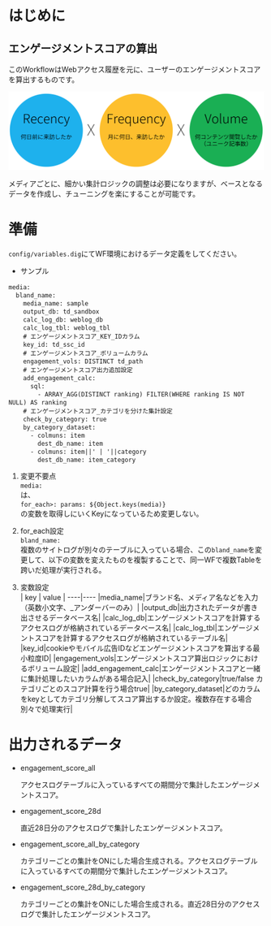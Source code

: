 # はじめに
  
## エンゲージメントスコアの算出
  
このWorkflowはWebアクセス履歴を元に、ユーザーのエンゲージメントスコアを算出するものです。
  
![RFV](https://github.com/tsukaharakazuki/image/blob/master/rfv.png?raw=true "RFV")
  
メディアごとに、細かい集計ロジックの調整は必要になりますが、ベースとなるデータを作成し、チューニングを楽にすることが可能です。
  
# 準備
  
`config/variables.dig`にてWF環境におけるデータ定義をしてください。

- サンプル
```
media:
  bland_name:
    media_name: sample
    output_db: td_sandbox
    calc_log_db: weblog_db
    calc_log_tbl: weblog_tbl
    # エンゲージメントスコア_KEY_IDカラム
    key_id: td_ssc_id
    # エンゲージメントスコア_ボリュームカラム
    engagement_vols: DISTINCT td_path 
    # エンゲージメントスコア出力追加設定
    add_engagement_calc:
      sql: 
        - ARRAY_AGG(DISTINCT ranking) FILTER(WHERE ranking IS NOT NULL) AS ranking
    # エンゲージメントスコア_カテゴリを分けた集計設定
    check_by_category: true
    by_category_dataset:
      - colmuns: item
        dest_db_name: item
      - colmuns: item||' | '||category
        dest_db_name: item_category
```
  
1. 変更不要点  
`media:`  
は、  
`for_each>: params: ${Object.keys(media)}`  
の変数を取得しにいくKeyになっているため変更しない。  

1. for_each設定  
`bland_name:`  
複数のサイトログが別々のテーブルに入っている場合、この`bland_name`を変更して、以下の変数を変えたものを複製することで、同一WFで複数Tableを跨いだ処理が実行される。  

1. 変数設定  
| key | value |
----|---- 
|media_name|ブランド名、メディア名などを入力（英数小文字、_アンダーバーのみ）|
|output_db|出力されたデータが書き出させるデータベース名|
|calc_log_db|エンゲージメントスコアを計算するアクセスログが格納されているデータベース名|
|calc_log_tbl|エンゲージメントスコアを計算するアクセスログが格納されているテーブル名|
|key_id|cookieやモバイル広告IDなどエンゲージメントスコアを算出する最小粒度ID|
|engagement_vols|エンゲージメントスコア算出ロジックにおけるボリューム設定|
|add_engagement_calc|エンゲージメントスコアと一緒に集計処理したいカラムがある場合記入|
|check_by_category|true/false カテゴリごとのスコア計算を行う場合true|
|by_category_dataset|どのカラムをkeyとしてカテゴリ分解してスコア算出するか設定。複数存在する場合別々で処理実行|
  
# 出力されるデータ
  
- engagement_score_all
  
  アクセスログテーブルに入っているすべての期間分で集計したエンゲージメントスコア。
  
- engagement_score_28d
  
  直近28日分のアクセスログで集計したエンゲージメントスコア。
  
- engagement_score_all_by_category
  
  カテゴリーごとの集計をONにした場合生成される。アクセスログテーブルに入っているすべての期間分で集計したエンゲージメントスコア。
   
- engagement_score_28d_by_category
  
  カテゴリーごとの集計をONにした場合生成される。直近28日分のアクセスログで集計したエンゲージメントスコア。
  
